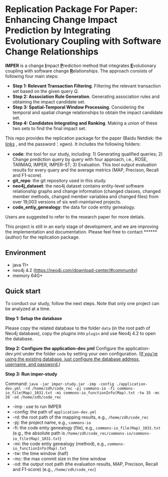 # Replication Package For Paper: Enhancing Change Impact Prediction by Integrating Evolutionary Coupling with Software Change Relationships

**IMPER** is a change <u>**I**</u>mpact <u>**P**</u>rediction method that integrates <u>**E**</u>volutionary coupling with software change <u>**R**</u>elationships. The approach consists of following four main steps:

+ **Step 1: Relevant Transaction Filtering**. Filtering the relevant transaction set based on the given query $Q$. 
+ **Step 2: Association Rule Generation**. Generating association rules and obtaining the impact candidate set.
+ **Step 3: Spatial-Temporal Window Processing**. Considering the temporal and spatial change relationships to obtain the impact candidate set.
+ **Step 4: Candidates Integrating and Ranking**. Making a union of these two sets to find the final impact set.

This repo provides the replication package for the paper (Baidu Netdisk: the [links](https://pan.baidu.com/s/1cwpj4-OMM5mOXhOdgWrV1Q ) , and the password：xgwo). It includes the following folders:

* **code**:  the tool for our study, including: 1) Generating qualified queries; 2) Change prediction query by query with four approach, i.e., ROSE, TARMAQ, IMPER, IMPER-ST; 3) Evaluation. This tool output evaluation results for every query and the average metrics (MAP, Precison, Recall and F1-score).  
* **git_repo**: the git repository used in this study. 
* **neo4j_dataset**: the neo4j dataset contains entity-level software relationship graphs and change information (changed classes, changed member methods, changed member variablea and changed files) from over 19,003 versions of six well-maintained projects. 
* **code_entiy_genealogy**: the data for code entity genealogy.

Users are suggested to refer to the research paper for more detials. 

This project is still in an early stage of development, and we are improving the implementation and documentation. Please feel free to contact ******(author) for the replication package.

## Environment

- java 11+
- neo4j 4.2 (https://neo4j.com/download-center/#community)
- memory 64G+

## Quick start
To conduct our study, follow the next steps.  Note that only one project can be analyzed at a time.

**Step 1: Setup the database**

Please copy the related database to the folder `data` (in the root path of Neo4j database), copy the plugins into  `plugin` and use Neo4j 4.2 to open the database.  

**Step 2:  Configure the application-dev.yml**
Configure the application-dev.yml under the folder `code` by setting your own configuration. (<u>If you're using the existing database, just configure the database address, username, and password.</u>)

**Step 3:  Run imper-study**

Command: `java -jar imper-study.jar -imp -config ./application-dev.yml -rd /home/zdh/code_rec -pj commons-io -fi commons-io_file(Map)_1031.txt -mi commons-io_functionInfo(Map).txt -tw 35 -mc 20 -od /home/zdh/code_rec`

- -imp : use to run IMPER
- -config: the path of `application-dev.yml`
- -rd: the root path of the mapping results, e.g., `/home/zdh/code_rec`
- -pj: the project name, e.g., `commons-io`
- -fi: the code entiy genealogy (file), e.g., `commons-io_file(Map)_1031.txt` (e.g., the absolute path is `/home/zdh/code_rec/commons-io/commons-io_file(Map)_1031.txt`)
- -mi: the code entiy genealogy (method), e.g., `commons-io_functionInfo(Map).txt`
- -tw: the time window (half)
- -mc: the max commit size in the time window
- -od: the output root path (the evaluation results, MAP, Precison, Recall and F1-score) (e.g., `/home/zdh/code_rec`)


